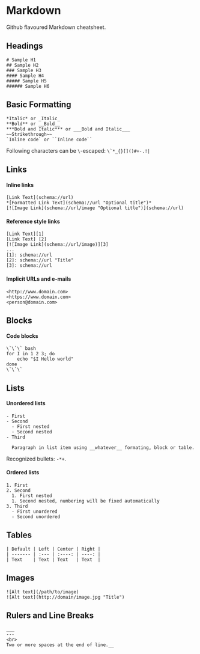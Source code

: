 # Markdown
Github flavoured Markdown cheatsheet.

## Headings
```
# Sample H1
## Sample H2
### Sample H3
#### Sample H4
##### Sample H5
###### Sample H6
```

## Basic Formatting
```
*Italic* or _Italic_
**Bold** or __Bold__
***Bold and Italic*** or ___Bold and Italic___
~~Strikethrough~~
`Inline code` or ``Inline code``
```
Following characters can be `\`-escaped: ``\`*_{}[]()#+-.!|``


## Links
#### Inline links
```
[Link Text](schema://url)
*[Formatted Link Text](schema://url "Optional title")*
[![Image Link](schema://url/image "Optional title")](schema://url)
```

#### Reference style links
```
[Link Text][1]
[Link Text] [2]
[![Image Link](schema://url/image)][3]
...
[1]: schema://url
[2]: schema://url "Title"
[3]: schema://url
```

#### Implicit URLs and e-mails
```
<http://www.domain.com>
<https://www.domain.com>
<person@domain.com>
```


## Blocks
#### Code blocks
```
\`\`\` bash
for I in 1 2 3; do
    echo "$I Hello world"
done
\`\`\`
```


## Lists
#### Unordered lists
```
- First
- Second
  - First nested
  - Second nested
- Third

  Paragraph in list item using __whatever__ formating, block or table.

```
Recognized bullets: `-*+`.

#### Ordered lists
```
1. First
2. Second
  1. First nested
  1. Second nested, numbering will be fixed automatically
3. Third
  - First unordered
  - Second unordered
```


## Tables
```
| Default | Left | Center | Right |
| ------- | :--- | :----: | ----: |
| Text    | Text | Text   | Text  |
```


## Images
```
![Alt text](/path/to/image)
![Alt text](http://domain/image.jpg "Title")
```


## Rulers and Line Breaks
```
___
---
<br>
Two or more spaces at the end of line.__
```
